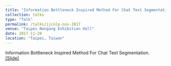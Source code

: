 ```yaml
---
title: "Information Bottleneck Inspired Method For Chat Text Segmentation"
collection: talks
type: "Talk"
permalink: /talks/ijcnlp-nov-2017
venue: "Taipei Nangang Exhibition Hall"
date: 2017-11-28
location: "Taipei, Taiwan"
---
```


Information Bottleneck Inspired Method For Chat Text Segmentation. <br>
[[Slide]](http://vishalsunder.github.io/files/presentation.pdf)
